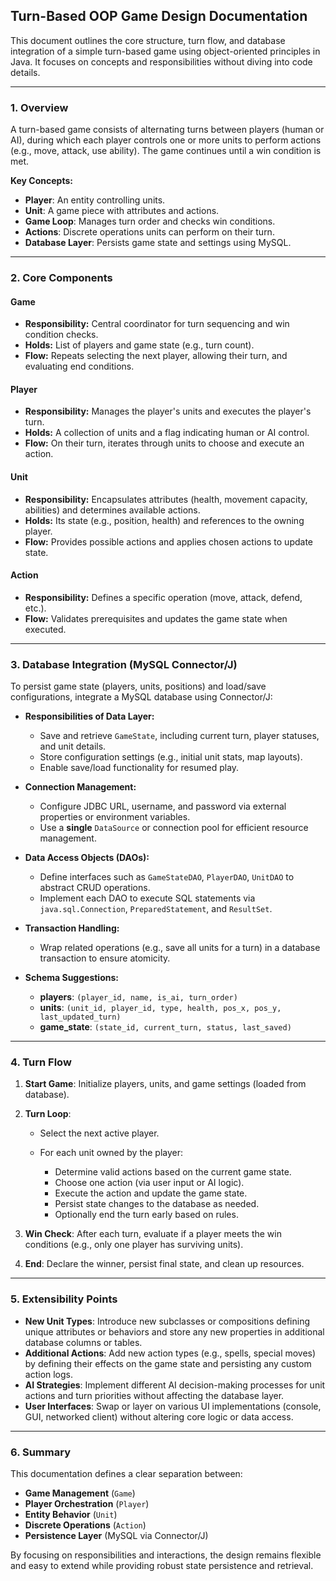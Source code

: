 ## Turn-Based OOP Game Design Documentation

This document outlines the core structure, turn flow, and database integration of a simple turn-based game using object-oriented principles in Java. It focuses on concepts and responsibilities without diving into code details.

---

### 1. Overview

A turn-based game consists of alternating turns between players (human or AI), during which each player controls one or more units to perform actions (e.g., move, attack, use ability). The game continues until a win condition is met.

**Key Concepts:**

* **Player**: An entity controlling units.
* **Unit**: A game piece with attributes and actions.
* **Game Loop**: Manages turn order and checks win conditions.
* **Actions**: Discrete operations units can perform on their turn.
* **Database Layer**: Persists game state and settings using MySQL.

---

### 2. Core Components

#### Game

* **Responsibility:** Central coordinator for turn sequencing and win condition checks.
* **Holds:** List of players and game state (e.g., turn count).
* **Flow:** Repeats selecting the next player, allowing their turn, and evaluating end conditions.

#### Player

* **Responsibility:** Manages the player's units and executes the player's turn.
* **Holds:** A collection of units and a flag indicating human or AI control.
* **Flow:** On their turn, iterates through units to choose and execute an action.

#### Unit

* **Responsibility:** Encapsulates attributes (health, movement capacity, abilities) and determines available actions.
* **Holds:** Its state (e.g., position, health) and references to the owning player.
* **Flow:** Provides possible actions and applies chosen actions to update state.

#### Action

* **Responsibility:** Defines a specific operation (move, attack, defend, etc.).
* **Flow:** Validates prerequisites and updates the game state when executed.

---

### 3. Database Integration (MySQL Connector/J)

To persist game state (players, units, positions) and load/save configurations, integrate a MySQL database using Connector/J:

* **Responsibilities of Data Layer:**

    * Save and retrieve `GameState`, including current turn, player statuses, and unit details.
    * Store configuration settings (e.g., initial unit stats, map layouts).
    * Enable save/load functionality for resumed play.

* **Connection Management:**

    * Configure JDBC URL, username, and password via external properties or environment variables.
    * Use a **single** `DataSource` or connection pool for efficient resource management.

* **Data Access Objects (DAOs):**

    * Define interfaces such as `GameStateDAO`, `PlayerDAO`, `UnitDAO` to abstract CRUD operations.
    * Implement each DAO to execute SQL statements via `java.sql.Connection`, `PreparedStatement`, and `ResultSet`.

* **Transaction Handling:**

    * Wrap related operations (e.g., save all units for a turn) in a database transaction to ensure atomicity.

* **Schema Suggestions:**

    * **players**: `(player_id, name, is_ai, turn_order)`
    * **units**: `(unit_id, player_id, type, health, pos_x, pos_y, last_updated_turn)`
    * **game\_state**: `(state_id, current_turn, status, last_saved)`

---

### 4. Turn Flow

1. **Start Game**: Initialize players, units, and game settings (loaded from database).
2. **Turn Loop**:

    * Select the next active player.
    * For each unit owned by the player:

        * Determine valid actions based on the current game state.
        * Choose one action (via user input or AI logic).
        * Execute the action and update the game state.
        * Persist state changes to the database as needed.
        * Optionally end the turn early based on rules.
3. **Win Check**: After each turn, evaluate if a player meets the win conditions (e.g., only one player has surviving units).
4. **End**: Declare the winner, persist final state, and clean up resources.

---

### 5. Extensibility Points

* **New Unit Types**: Introduce new subclasses or compositions defining unique attributes or behaviors and store any new properties in additional database columns or tables.
* **Additional Actions**: Add new action types (e.g., spells, special moves) by defining their effects on the game state and persisting any custom action logs.
* **AI Strategies**: Implement different AI decision-making processes for unit actions and turn priorities without affecting the database layer.
* **User Interfaces**: Swap or layer on various UI implementations (console, GUI, networked client) without altering core logic or data access.

---

### 6. Summary

This documentation defines a clear separation between:

* **Game Management** (`Game`)
* **Player Orchestration** (`Player`)
* **Entity Behavior** (`Unit`)
* **Discrete Operations** (`Action`)
* **Persistence Layer** (MySQL via Connector/J)

By focusing on responsibilities and interactions, the design remains flexible and easy to extend while providing robust state persistence and retrieval.
